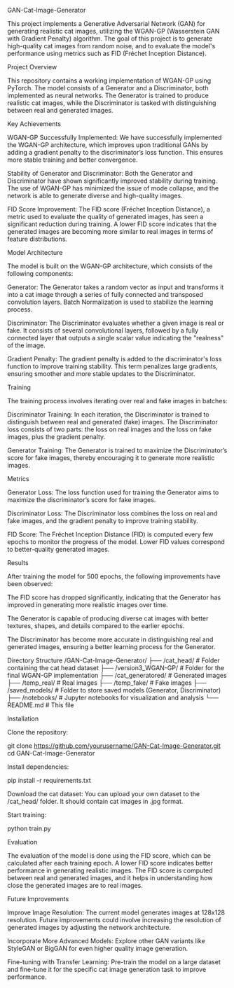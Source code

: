 
GAN-Cat-Image-Generator

This project implements a Generative Adversarial Network (GAN) for generating realistic cat images, utilizing the WGAN-GP (Wasserstein GAN with Gradient Penalty) algorithm. The goal of this project is to generate high-quality cat images from random noise, and to evaluate the model's performance using metrics such as FID (Fréchet Inception Distance).

Project Overview

This repository contains a working implementation of WGAN-GP using PyTorch. The model consists of a Generator and a Discriminator, both implemented as neural networks. The Generator is trained to produce realistic cat images, while the Discriminator is tasked with distinguishing between real and generated images.

Key Achievements

WGAN-GP Successfully Implemented: We have successfully implemented the WGAN-GP architecture, which improves upon traditional GANs by adding a gradient penalty to the discriminator’s loss function. This ensures more stable training and better convergence.

Stability of Generator and Discriminator: Both the Generator and Discriminator have shown significantly improved stability during training. The use of WGAN-GP has minimized the issue of mode collapse, and the network is able to generate diverse and high-quality images.

FID Score Improvement: The FID score (Fréchet Inception Distance), a metric used to evaluate the quality of generated images, has seen a significant reduction during training. A lower FID score indicates that the generated images are becoming more similar to real images in terms of feature distributions.

Model Architecture

The model is built on the WGAN-GP architecture, which consists of the following components:

Generator: The Generator takes a random vector as input and transforms it into a cat image through a series of fully connected and transposed convolution layers. Batch Normalization is used to stabilize the learning process.

Discriminator: The Discriminator evaluates whether a given image is real or fake. It consists of several convolutional layers, followed by a fully connected layer that outputs a single scalar value indicating the "realness" of the image.

Gradient Penalty: The gradient penalty is added to the discriminator's loss function to improve training stability. This term penalizes large gradients, ensuring smoother and more stable updates to the Discriminator.

Training

The training process involves iterating over real and fake images in batches:

Discriminator Training: In each iteration, the Discriminator is trained to distinguish between real and generated (fake) images. The Discriminator loss consists of two parts: the loss on real images and the loss on fake images, plus the gradient penalty.

Generator Training: The Generator is trained to maximize the Discriminator’s score for fake images, thereby encouraging it to generate more realistic images.

Metrics

Generator Loss: The loss function used for training the Generator aims to maximize the discriminator’s score for fake images.

Discriminator Loss: The Discriminator loss combines the loss on real and fake images, and the gradient penalty to improve training stability.

FID Score: The Fréchet Inception Distance (FID) is computed every few epochs to monitor the progress of the model. Lower FID values correspond to better-quality generated images.

Results

After training the model for 500 epochs, the following improvements have been observed:

The FID score has dropped significantly, indicating that the Generator has improved in generating more realistic images over time.

The Generator is capable of producing diverse cat images with better textures, shapes, and details compared to the earlier epochs.

The Discriminator has become more accurate in distinguishing real and generated images, ensuring a better learning process for the Generator.

Directory Structure
/GAN-Cat-Image-Generator/
    ├── /cat_head/                # Folder containing the cat head dataset
    ├── /version3_WGAN-GP/         # Folder for the final WGAN-GP implementation
        ├── /cat_generatored/      # Generated images
        ├── /temp_real/            # Real images
        ├── /temp_fake/            # Fake images
    ├── /saved_models/             # Folder to store saved models (Generator, Discriminator)
    ├── /notebooks/                # Jupyter notebooks for visualization and analysis
    └── README.md                  # This file

Installation

Clone the repository:

git clone https://github.com/yourusername/GAN-Cat-Image-Generator.git
cd GAN-Cat-Image-Generator


Install dependencies:

pip install -r requirements.txt


Download the cat dataset:
You can upload your own dataset to the /cat_head/ folder. It should contain cat images in .jpg format.

Start training:

python train.py

Evaluation

The evaluation of the model is done using the FID score, which can be calculated after each training epoch. A lower FID score indicates better performance in generating realistic images. The FID score is computed between real and generated images, and it helps in understanding how close the generated images are to real images.

Future Improvements

Improve Image Resolution: The current model generates images at 128x128 resolution. Future improvements could involve increasing the resolution of generated images by adjusting the network architecture.

Incorporate More Advanced Models: Explore other GAN variants like StyleGAN or BigGAN for even higher quality image generation.

Fine-tuning with Transfer Learning: Pre-train the model on a large dataset and fine-tune it for the specific cat image generation task to improve performance.
